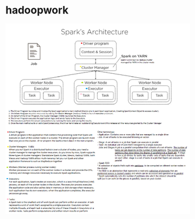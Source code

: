 # hadoopwork
![alt](https://github.com/kangli914/hadoopwork/blob/master/spark/spark_architecture_notesadded.png "Spark running in Hadoop clusters managed by YARN")
